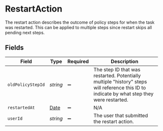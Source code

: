 # RestartAction

 The restart action describes the outcome of policy steps for when the task was restarted. This can be applied to multiple steps since restart skips all pending next steps.



## Fields

| Field                                                                                                                                       | Type                                                                                                                                        | Required                                                                                                                                    | Description                                                                                                                                 |
| ------------------------------------------------------------------------------------------------------------------------------------------- | ------------------------------------------------------------------------------------------------------------------------------------------- | ------------------------------------------------------------------------------------------------------------------------------------------- | ------------------------------------------------------------------------------------------------------------------------------------------- |
| `oldPolicyStepId`                                                                                                                           | *string*                                                                                                                                    | :heavy_minus_sign:                                                                                                                          |  The step ID that was restarted. Potentially multiple "history" steps will reference this ID to indicate by what step they were restarted.<br/> |
| `restartedAt`                                                                                                                               | [Date](https://developer.mozilla.org/en-US/docs/Web/JavaScript/Reference/Global_Objects/Date)                                               | :heavy_minus_sign:                                                                                                                          | N/A                                                                                                                                         |
| `userId`                                                                                                                                    | *string*                                                                                                                                    | :heavy_minus_sign:                                                                                                                          |  The user that submitted the restart action.<br/>                                                                                           |